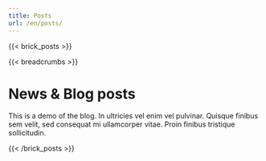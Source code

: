 ```yaml
---
title: Posts
url: /en/posts/
---
```

{{< brick_posts >}}

{{< breadcrumbs >}}

# News & Blog posts

This is a demo of the blog. In ultricies vel enim vel pulvinar. Quisque finibus sem velit, sed consequat mi ullamcorper vitae. Proin finibus tristique sollicitudin.

{{< /brick_posts >}}